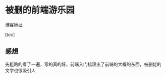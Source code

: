 # 被删的前端游乐园

[博客地址](https://godbasin.github.io/front-end-playground/)

[toc]

## 感想

先粗略的看了一遍，写的真的好，前端入门梳理出了前端的大概的东西，被删佬的文字也很吸引人

